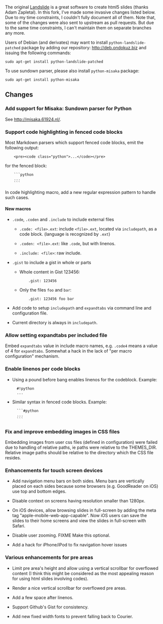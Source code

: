 The original [Landslide](https://github.com/adamzap/landslide) is a great
software to create html5 slides (thanks Adam Zapletal).  In this fork, I've made
some invasive changes listed below.  Due to my time constraints, I couldn't
fully document all of them.  Note that, some of the changes were also sent to
upstream as pull requests.  But due to the same time constraints, I can't
maintain them on separate branches any more.

Users of Debian (and derivates) may want to install `python-landslide-patched`
package by adding our repository: http://deb.ondokuz.biz and issuing the
following commands:

    sudo apt-get install python-landslide-patched

To use sundown parser, please also install `python-misaka` package:

    sudo apt-get install python-misaka

## Changes

### Add support for Misaka: Sundown parser for Python

See http://misaka.61924.nl/.

### Support code highlighting in fenced code blocks

Most Markdown parsers which support fenced code blocks, emit the following
output:

        <pre><code class="python">...</code></pre>

for the fenced block:

        ```python
        ...
        ```

In code highlighting macro, add a new regular expression pattern to handle such
cases.

#### New macros

- `.code`, `.coden` and `.include` to include external files

  + `.code: <file>.ext`: include `<file>.ext`, located via `includepath`, as a
    code block. (language is recognized by `.ext`)

  + `.coden: <file>.ext`: like `.code`, but with linenos.

  + `.include: <file>`: raw include.

- `.gist` to include a gist in whole or parts

  + Whole content in Gist 123456:

            .gist: 123456

  + Only the files `foo` and `bar`:

            .gist: 123456 foo bar


- Add code to setup `includepath` and `expandtabs` via command line and
  configuration file.

- Current directory is always in `includepath`.

### Allow setting expandtabs per included file

Embed `expandtabs` value in include macro names, e.g. `.code4` means a value of
4 for `expandtabs`.  Somewhat a hack in the lack of "per macro configuration"
mechanism.

### Enable linenos per code blocks

- Using a pound before bang enables linenos for the codeblock.  Example:

        #!python
        ...

- Similar syntax in fenced code blocks.  Example:

        ```#python
        ...
        ```

### Fix and improve embedding images in CSS files

Embedding images from user css files (defined in configuration) were failed due
to handling of relative paths, ie paths were relative to the THEMES_DIR.
Relative image paths should be relative to the directory which the CSS file
resides.

### Enhancements for touch screen devices

- Add navigation menu bars on both sides.  Menu bars are vertically placed on
  each sides because some browsers (e.g. GoodReader on iOS) use top and bottom
  edges.

- Disable context on screens having resolution smaller than 1280px.

- On iOS devices, allow browsing slides in full-screen by adding the meta tag
  "apple-mobile-web-app-capable".  Now iOS users can save the slides to their
  home screens and view the slides in full-screen with Safari.

- Disable user zooming.  FIXME Make this optional.

- Add a hack for iPhone/iPod to fix navigation hover issues

### Various enhancements for pre areas

- Limit pre area's height and allow using a vertical scrollbar for overflowed
  content (I think this might be considered as the most appealing reason for
  using html slides involving codes).

- Render a nice vertical scrollbar for overflowed pre areas.

- Add a few space after linenos.

- Support Github's Gist for consistency.

- Add new fixed width fonts to prevent falling back to Courier.

